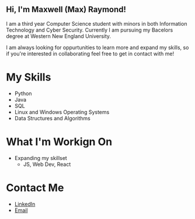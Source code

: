 ## Hi, I'm Maxwell (Max) Raymond!

I am a third year Computer Science student with minors in both Information Technology and Cyber Security. Currently I am pursuing my Bacelors degree at Western New England University.

I am always looking for oppurtunities to learn more and expand my skills, so if you're interested in collaborating feel free to get in contact with me!

# My Skills
- Python
- Java
- SQL
- Linux and Windows Operating Systems
- Data Structures and Algorithms

# What I'm Workign On
- Expanding my skillset
  - JS, Web Dev, React
 
# Contact Me
- [LinkedIn](https://www.linkedin.com/in/maxwell-raymond-69a987334/)
- [Email](mailto:maxr9090@gmail.com)
<!--
**MaxwellRaymond/MaxwellRaymond** is a ✨ _special_ ✨ repository because its `README.md` (this file) appears on your GitHub profile.

Here are some ideas to get you started:

- 🔭 I’m currently working on ...
- 🌱 I’m currently learning ...
- 👯 I’m looking to collaborate on ...
- 🤔 I’m looking for help with ...
- 💬 Ask me about ...
- 📫 How to reach me: ...
- 😄 Pronouns: ...
- ⚡ Fun fact: ...
-->
